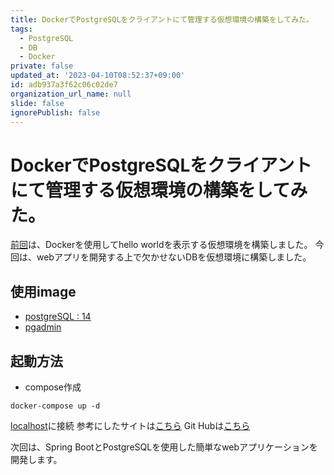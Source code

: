 ```yaml
---
title: DockerでPostgreSQLをクライアントにて管理する仮想環境の構築をしてみた。
tags:
  - PostgreSQL
  - DB
  - Docker
private: false
updated_at: '2023-04-10T08:52:37+09:00'
id: adb937a3f62c06c02de7
organization_url_name: null
slide: false
ignorePublish: false
---
```

# DockerでPostgreSQLをクライアントにて管理する仮想環境の構築をしてみた。
[前回](https://qiita.com/yukishi24/items/317a3b7157ff51328d36)は、Dockerを使用してhello worldを表示する仮想環境を構築しました。
今回は、webアプリを開発する上で欠かせないDBを仮想環境に構築しました。
## 使用image
- [postgreSQL : 14](https://hub.docker.com/_/postgres)
- [pgadmin](https://registry.hub.docker.com/layers/dpage/pgadmin4/5.2/images/sha256-38617bc122e547dcfe3adaba52143f583343928b3700ada6feb9dcf6d13e0ca6?context=explore)
## 起動方法
- compose作成
```
docker-compose up -d
```
[localhost](http://localhost:5050)に接続
参考にしたサイトは[こちら](https://zukucode.com/2022/11/docker-postgres.html)
Git Hubは[こちら](https://github.com/yukishi24/Docker_PostgreSQL_client_sample)

次回は、Spring BootとPostgreSQLを使用した簡単なwebアプリケーションを開発します。
